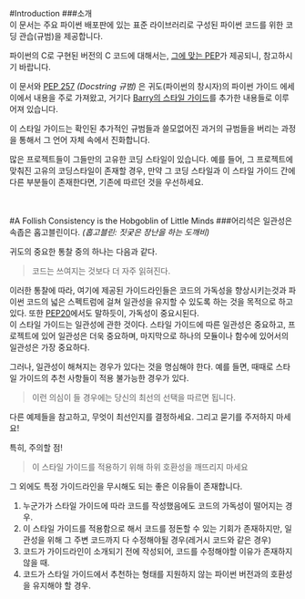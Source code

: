 #Introduction
###소개
<br>
이 문서는 주요 파이썬 배포판에 있는 표준 라이브러리로 구성된 파이썬 코드를 위한 코딩 관습(규범)을 제공합니다.<br>

파이썬의 C로 구현된 버전의 C 코드에 대해서는, [그에 맞는 PEP](https://www.python.org/dev/peps/pep-0008/#id8)가 제공되니, 
참고하시기 바랍니다.<br>

이 문서와 [PEP 257](https://www.python.org/dev/peps/pep-0257/) *(Docstring 규범)* 은 귀도(파이썬의 창시자)의 파이썬 가이드 에세이에서
내용을 주로 가져왔고, 거기다 [Barry의 스타일 가이드](https://www.python.org/dev/peps/pep-0008/#id9)를 추가한 내용들로 이루어져 있습니다.<br>

이 스타일 가이드는 확인된 추가적인 규범들과 쓸모없어진 과거의 규범들을 버리는 과정을 통해서 그 언어 자체 속에서 진화합니다.<br>

많은 프로젝트들이 그들만의 고유한 코딩 스타일이 있습니다. 예를 들어, 그 프로젝트에 맞춰진 고유의 코딩스타일이 존재할 경우, 만약
그 코딩 스타일과 이 스타일 가이드 간에 다른 부분들이 존재한다면, 기존에 따르던 것을 우선하세요.<br><br><br>

#A Follish Consistency is the Hobgoblin of Little Minds
###어리석은 일관성은 속좁은 홉고블린이다. *(홉고블린: 짓궂은 장난을 하는 도깨비)*

귀도의 중요한 통찰 중의 하나는 다음과 같다.
>코드는 쓰여지는 것보다 더 자주 읽혀진다.

이러한 통찰에 따라, 여기에 제공된 가이드라인들은 코드의 가독성을 향상시키는것과 파이썬 코드의 넓은 스펙트럼에 걸쳐 일관성을 유지할 수 있도록
하는 것을 목적으로 하고 있다. 또한 [PEP20](https://www.python.org/dev/peps/pep-0020/)에서도 말하듯이, 가독성이 중요시된다.
<br>
이 스타일 가이드는 일관성에 관한 것이다. 스타일 가이드에 따른 일관성은 중요하고, 프로젝트에 있어 일관성은 더욱 중요하며, 마지막으로 
하나의 모듈이나 함수에 있어서의 일관성은 가장 중요하다.<br>

그러나, 일관성이 해쳐지는 경우가 있다는 것을 명심해야 한다. 예를 들면, 때때로 스타일 가이드의 추천 사항들이 적용 불가능한 경우가 있다.
<br>
>이런 의심이 들 경우에는 당신의 최선의 선택을 따르면 됩니다.

다른 예제들을 참고하고, 무엇이 최선인지를 결정하세요. 그리고 묻기를 주저하지 마세요!

특히, 주의할 점!
>이 스타일 가이드를 적용하기 위해 하위 호환성을 깨뜨리지 마세요

그 외에도 특정 가이드라인을 무시해도 되는 좋은 이유들이 존재합니다.

1.  누군가가 스타일 가이드에 따라 코드를 작성했음에도 코드의 가독성이 떨어지는 경우.
2.  이 스타일 가이드를 적용함으로 해서 코드를 정돈할 수 있는 기회가 존재하지만, 일관성을 위해 그 주변 코드까지 다 수정해야될 경우(레거시 코드와 같은 경우) 
3.  코드가 가이드라인이 소개되기 전에 작성되어, 코드를 수정해야할 이유가 존재하지 않을 때.
4.  코드가 스타일 가이드에서 추천하는 형태를 지원하지 않는 파이썬 버전과의 호환성을 유지해야 할 경우.
<br><br>





